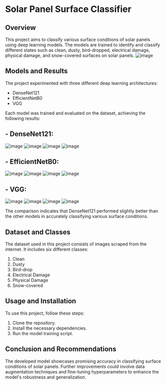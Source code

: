 # Solar Panel Surface Classifier

## Overview
This project aims to classify various surface conditions of solar panels using deep learning models. The models are trained to identify and classify different states such as clean, dusty, bird-dropped, electrical damage, physical damage, and snow-covered surfaces on solar panels.
![image](https://github.com/ariffbasaran/SolarPanelSurfaceClassification/assets/109107707/f66cc334-9380-437a-a0b3-5563e9fadbf2)


## Models and Results
The project experimented with three different deep learning architectures:
- DenseNet121
- EfficientNetB0
- VGG

Each model was trained and evaluated on the dataset, achieving the following results:
## -  DenseNet121:
  ![image](https://github.com/ariffbasaran/SolarPanelSurfaceClassification/assets/109107707/53e2182b-a012-4bad-b551-5ce37f462915)
![image](https://github.com/ariffbasaran/SolarPanelSurfaceClassification/assets/109107707/5a9b9ced-e118-4d44-83d1-3d19e16e7b57)
![image](https://github.com/ariffbasaran/SolarPanelSurfaceClassification/assets/109107707/61ed1e9d-2348-43fe-8f08-7a765a9ddcfb)
![image](https://github.com/ariffbasaran/SolarPanelSurfaceClassification/assets/109107707/b902e6f3-969a-4fa3-86f9-e3a5df4da459)

## - EfficientNetB0:
![image](https://github.com/ariffbasaran/SolarPanelSurfaceClassification/assets/109107707/ad35a036-9b01-4b2c-8a1c-60277ebe50c1)
![image](https://github.com/ariffbasaran/SolarPanelSurfaceClassification/assets/109107707/3758e03a-bf07-4d54-9989-ab9e85c48d6b)
![image](https://github.com/ariffbasaran/SolarPanelSurfaceClassification/assets/109107707/dad43897-36d2-44dc-85c7-f4f8104b033e)
![image](https://github.com/ariffbasaran/SolarPanelSurfaceClassification/assets/109107707/8ecbdc89-0ed6-4b16-ad14-e95fc5b72e5b)

## - VGG:
![image](https://github.com/ariffbasaran/SolarPanelSurfaceClassification/assets/109107707/4b685ddb-c9d8-458d-b022-7c33610d44c2)
![image](https://github.com/ariffbasaran/SolarPanelSurfaceClassification/assets/109107707/a98984c1-b792-4e82-82e4-5818b48cb086)
![image](https://github.com/ariffbasaran/SolarPanelSurfaceClassification/assets/109107707/86d0263c-b421-4810-9132-3af3af3c3a7a)
![image](https://github.com/ariffbasaran/SolarPanelSurfaceClassification/assets/109107707/bb55be96-d64c-4bbe-a16a-888e5c318875)


The comparison indicates that DenseNet121 performed slightly better than the other models in accurately classifying various surface conditions.

## Dataset and Classes
The dataset used in this project consists of images scraped from the internet. It includes six different classes:
1. Clean
2. Dusty
3. Bird-drop
4. Electrical Damage
5. Physical Damage
6. Snow-covered

## Usage and Installation
To use this project, follow these steps:
1. Clone the repository.
2. Install the necessary dependencies.
3. Run the model training script.

## Conclusion and Recommendations
The developed model showcases promising accuracy in classifying surface conditions of solar panels. Further improvements could involve data augmentation techniques and fine-tuning hyperparameters to enhance the model's robustness and generalization.


